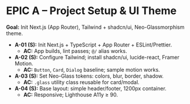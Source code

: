 # EPIC A – Project Setup & UI Theme
**Goal:** Init Next.js (App Router), Tailwind + shadcn/ui, Neo-Glassmorphism theme.
- **A-01 (S):** Init Next.js + TypeScript + App Router + ESLint/Prettier.
  - **AC:** App builds, lint passes; `@/` alias works.
- **A-02 (S):** Configure Tailwind; install shadcn/ui, lucide-react, Framer Motion.
  - **AC:** `Button`, `Card`, `Dialog` baseline; sample motion works.
- **A-03 (S):** Set Neo-Glass tokens: colors, blur, border, shadow.
  - **AC:** `.glass` utility class reusable for card/modal.
- **A-04 (S):** Base layout: simple header/footer, 1200px container.
  - **AC:** Responsive; Lighthouse A11y ≥ 90.
